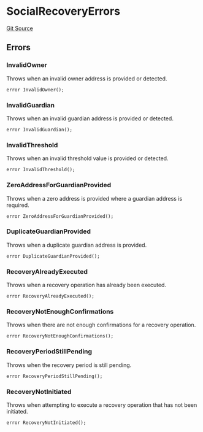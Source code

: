 # SocialRecoveryErrors
[Git Source](https://github.com/TrueWallet/contracts/blob/db2e75cb332931da5fdaa38bec9e4d367be1d851/src/common/Errors.sol)


## Errors
### InvalidOwner
Throws when an invalid owner address is provided or detected.


```solidity
error InvalidOwner();
```

### InvalidGuardian
Throws when an invalid guardian address is provided or detected.


```solidity
error InvalidGuardian();
```

### InvalidThreshold
Throws when an invalid threshold value is provided or detected.


```solidity
error InvalidThreshold();
```

### ZeroAddressForGuardianProvided
Throws when a zero address is provided where a guardian address is required.


```solidity
error ZeroAddressForGuardianProvided();
```

### DuplicateGuardianProvided
Throws when a duplicate guardian address is provided.


```solidity
error DuplicateGuardianProvided();
```

### RecoveryAlreadyExecuted
Throws when a recovery operation has already been executed.


```solidity
error RecoveryAlreadyExecuted();
```

### RecoveryNotEnoughConfirmations
Throws when there are not enough confirmations for a recovery operation.


```solidity
error RecoveryNotEnoughConfirmations();
```

### RecoveryPeriodStillPending
Throws when the recovery period is still pending.


```solidity
error RecoveryPeriodStillPending();
```

### RecoveryNotInitiated
Throws when attempting to execute a recovery operation that has not been initiated.


```solidity
error RecoveryNotInitiated();
```

